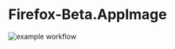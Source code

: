 # Firefox-Beta.AppImage

![example workflow](https://github.com/nx-appbuild-hub/Firefox-Beta.AppImage//actions/workflows/makefile.yml/badge.svg)
